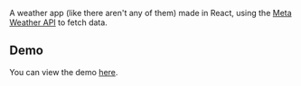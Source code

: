 A weather app (like there aren't any of them) made in React, using the [Meta Weather API](https://www.metaweather.com/api/) to fetch data.

## Demo

You can view the demo [here](https://vasilisg.github.io/React-Weather-App/).